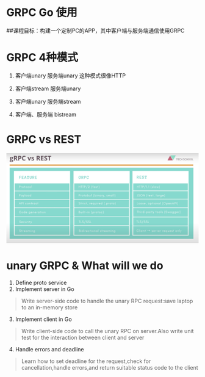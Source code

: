 # GRPC Go 使用
##课程目标：构建一个定制PC的APP，其中客户端与服务端通信使用GRPC
# GRPC 4种模式
1. 客户端unary  服务端unary
这种模式很像HTTP

2. 客户端stream  服务端unary

3. 客户端unary  服务端stream

4. 客户端、服务端 bistream

# GRPC vs REST
![GRPC vs REST](./img/QQ20220416-212016@2x.png)

# unary GRPC & What will we do
1. Define proto service
2. Implement server in Go
> Write server-side code to handle the unary RPC request:save laptop to an in-memory store
3. Implement client in Go
> Write client-side code to call the unary RPC on server.Also write unit test for the interaction between client and server
4. Handle errors and deadline 
> Learn how to set deadline for the request,check for cancellation,handle errors,and return suitable status code to the client